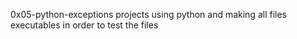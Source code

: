0x05-python-exceptions projects using python and making all files executables in order to test the files
